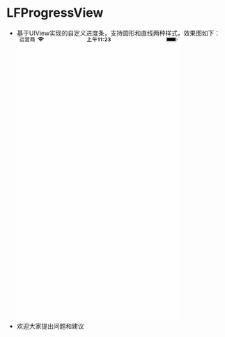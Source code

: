 # LFProgressView
* 基于UIView实现的自定义进度条，支持圆形和直线两种样式，效果图如下：
![](https://github.com/Choice-Fei/LFProgressView/blob/master/LFProgressViewDemo/LFProgressView/LFProgressView.gif)
* 欢迎大家提出问题和建议
